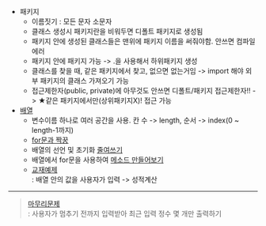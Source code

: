 - 패키지
  - 이름짓기 : 모든 문자 소문자
  - 클래스 생성시 패키지란을 비워두면 디폴트 패키지로 생성됨
  - 패키지 안에 생성된 클래스들은 맨위에 패키지 이름을 써줘야함. 안쓰면 컴파일에러
  - 패키지 안에 패키지 가능 -> .을 사용해서 하위패키지 생성
  - 클래스를 찾을 때, 같은 패키지에서 찾고, 없으면 없는거임 -> import 해야 외부 패키지의 클래스 가져오기 가능
  - 접근제한자(public, private)에 아무것도 안쓰면 디폴트/패키지 접근제한자!! -> ★같은 패키지에서만(상위패키지X)! 접근 가능
- [배열](../workspace/220607-01_array/src/Main.java)
  - 변수이름 하나로 여러 공간을 사용. 칸 수 -> length, 순서 -> index(0 ~ length-1까지)
  - [for문과 짝꿍](../workspace/220607-01_array/src/Main2.java)
  - 배열의 선언 및 초기화 [줄여쓰기](../workspace/220607-01_array/src/Main3.java)
  - 배열에서 for문을 사용하여 [메소드 만들어보기](../workspace/220607-01_array/src/Main4.java)
  - [교재예제](../workspace/220607-01_array/src/ArrayTest1.java)  
	: 배열 안의 값을 사용자가 입력 -> 성적계산
 ----
 > [마무리문제](../workspace/220607-01_array/src/Main5.java)  
 > : 사용자가 멈추기 전까지 입력받아 최근 입력 정수 몇 개만 출력하기
